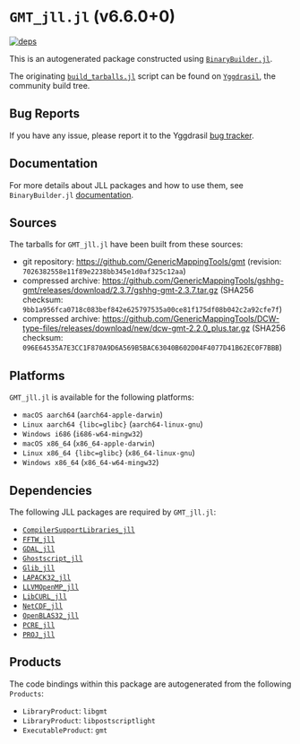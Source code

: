 # `GMT_jll.jl` (v6.6.0+0)

[![deps](https://juliahub.com/docs/GMT_jll/deps.svg)](https://juliahub.com/ui/Packages/General/GMT_jll/)

This is an autogenerated package constructed using [`BinaryBuilder.jl`](https://github.com/JuliaPackaging/BinaryBuilder.jl).

The originating [`build_tarballs.jl`](https://github.com/JuliaPackaging/Yggdrasil/blob/5c40b3019cdd5f08d7f1098f0ec7e7de63a9ba66/G/GMT/build_tarballs.jl) script can be found on [`Yggdrasil`](https://github.com/JuliaPackaging/Yggdrasil/), the community build tree.

## Bug Reports

If you have any issue, please report it to the Yggdrasil [bug tracker](https://github.com/JuliaPackaging/Yggdrasil/issues).

## Documentation

For more details about JLL packages and how to use them, see `BinaryBuilder.jl` [documentation](https://docs.binarybuilder.org/stable/jll/).

## Sources

The tarballs for `GMT_jll.jl` have been built from these sources:

* git repository: https://github.com/GenericMappingTools/gmt (revision: `7026382558e11f89e2238bb345e1d0af325c12aa`)
* compressed archive: https://github.com/GenericMappingTools/gshhg-gmt/releases/download/2.3.7/gshhg-gmt-2.3.7.tar.gz (SHA256 checksum: `9bb1a956fca0718c083bef842e625797535a00ce81f175df08b042c2a92cfe7f`)
* compressed archive: https://github.com/GenericMappingTools/DCW-type-files/releases/download/new/dcw-gmt-2.2.0_plus.tar.gz (SHA256 checksum: `096E64535A7E3CC1F870A9D6A569B5BAC63040B602D04F4077D41B62EC0F7BBB`)

## Platforms

`GMT_jll.jl` is available for the following platforms:

* `macOS aarch64` (`aarch64-apple-darwin`)
* `Linux aarch64 {libc=glibc}` (`aarch64-linux-gnu`)
* `Windows i686` (`i686-w64-mingw32`)
* `macOS x86_64` (`x86_64-apple-darwin`)
* `Linux x86_64 {libc=glibc}` (`x86_64-linux-gnu`)
* `Windows x86_64` (`x86_64-w64-mingw32`)

## Dependencies

The following JLL packages are required by `GMT_jll.jl`:

* [`CompilerSupportLibraries_jll`](https://github.com/JuliaBinaryWrappers/CompilerSupportLibraries_jll.jl)
* [`FFTW_jll`](https://github.com/JuliaBinaryWrappers/FFTW_jll.jl)
* [`GDAL_jll`](https://github.com/JuliaBinaryWrappers/GDAL_jll.jl)
* [`Ghostscript_jll`](https://github.com/JuliaBinaryWrappers/Ghostscript_jll.jl)
* [`Glib_jll`](https://github.com/JuliaBinaryWrappers/Glib_jll.jl)
* [`LAPACK32_jll`](https://github.com/JuliaBinaryWrappers/LAPACK32_jll.jl)
* [`LLVMOpenMP_jll`](https://github.com/JuliaBinaryWrappers/LLVMOpenMP_jll.jl)
* [`LibCURL_jll`](https://github.com/JuliaBinaryWrappers/LibCURL_jll.jl)
* [`NetCDF_jll`](https://github.com/JuliaBinaryWrappers/NetCDF_jll.jl)
* [`OpenBLAS32_jll`](https://github.com/JuliaBinaryWrappers/OpenBLAS32_jll.jl)
* [`PCRE_jll`](https://github.com/JuliaBinaryWrappers/PCRE_jll.jl)
* [`PROJ_jll`](https://github.com/JuliaBinaryWrappers/PROJ_jll.jl)

## Products

The code bindings within this package are autogenerated from the following `Products`:

* `LibraryProduct`: `libgmt`
* `LibraryProduct`: `libpostscriptlight`
* `ExecutableProduct`: `gmt`
